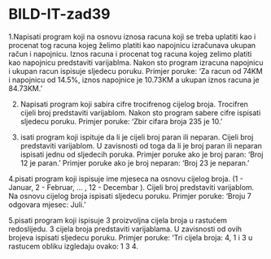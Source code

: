 # BILD-IT-zad39


1.Napisati program koji na osnovu iznosa racuna koji se treba uplatiti kao i procenat tog racuna kojeg želimo platiti kao napojnicu izračunava ukupan račun i napojnicu. Iznos racuna i procenat tog racuna kojeg zelimo platiti kao napojnicu predstaviti varijablma. Nakon sto program izracuna napojnicu i ukupan racun ispisuje sljedecu poruku.
Primjer poruke: ‘Za racun od 74KM i napojnicu od 14.5%, iznos napojnice je 10.73KM a ukupan iznos racuna je 84.73KM.’


2. Napisati program koji sabira cifre trocifrenog cijelog broja. Trocifren cijeli broj predstaviti varijablom. Nakon sto program sabere cifre ispisati sljedecu poruku.
Primjer poruke: ‘Zbir cifara broja 235 je 10.’

 
3. isati program koji ispituje da li je cijeli broj paran ili neparan. Cijeli broj predstaviti varijablom. U zavisnosti od toga da li je broj paran ili neparan ispisati jednu od sljedecih poruka.
 Primjer poruke ako je broj paran: ‘Broj 12 je paran.’
 Primjer poruke ako je broj neparan: ‘Broj 23 je neparan.’

 
4.pisati program koji ispisuje ime mjeseca na osnovu cijelog broja. (1 - Januar, 2 - Februar, ... , 12 - Decembar ). Cijeli broj predstaviti varijablom. Na osnovu cijelog broja ispisati sljedecu poruku.
Primjer poruke: ‘Broju 7 odgovara mjesec: Juli.’

 
5.pisati program koji ispisuje 3 proizvoljna cijela broja u rastućem redoslijedu. 3 cijela broja predstaviti varijablama. U zavisnosti od ovih brojeva ispisati sljedecu poruku.
Primjer poruke: ‘Tri cijela broja: 4, 1 i 3 u rastucem obliku izgledaju ovako: 1 3 4.

